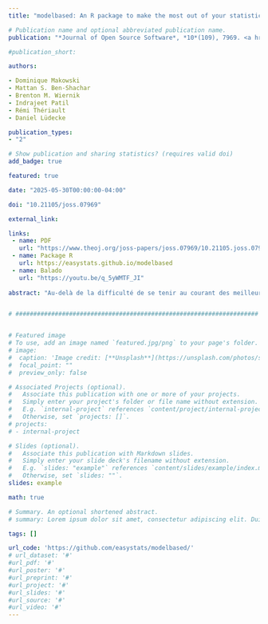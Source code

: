 ```yaml
---
title: "modelbased: An R package to make the most out of your statistical models through marginal means, marginal effects, and model predictions"

# Publication name and optional abbreviated publication name.
publication: "*Journal of Open Source Software*, *10*(109), 7969. <a href='https://doi.org/10.21105/joss.07969' target='_blank' rel='noopener noreferrer'>doi.org/10.21105/joss.07969</a>"

#publication_short: 

authors:

- Dominique Makowski
- Mattan S. Ben-Shachar
- Brenton M. Wiernik
- Indrajeet Patil
- Rémi Thériault
- Daniel Lüdecke

publication_types:
- "2"

# Show publication and sharing statistics? (requires valid doi)
add_badge: true

featured: true

date: "2025-05-30T00:00:00-04:00"

doi: "10.21105/joss.07969"

external_link:

links: 
 - name: PDF
   url: "https://www.theoj.org/joss-papers/joss.07969/10.21105.joss.07969.pdf"
 - name: Package R
   url: https://easystats.github.io/modelbased
 - name: Balado
   url: "https://youtu.be/q_5yWMTF_JI"
   
abstract: "Au-delà de la difficulté de se tenir au courant des meilleures pratiques actuelles en matière de diagnostic et de traitement des valeurs aberrantes, une difficulté supplémentaire se pose concernant la mise en œuvre mathématique des méthodes recommandées. Nous présentons ici un aperçu des recommandations et des meilleures pratiques actuelles et illustrons comment les implémenter facilement dans le logiciel de calcul statistique R, grâce au package *{performance}* de l'écosystème *easystats*. Nous abordons les méthodes de détection des valeurs aberrantes statistiques univariées, multivariées et basées sur des modèles, leur seuil recommandé, leur sortie standard et leurs méthodes de représentation graphique. Nous concluons en passant en revue les différents types théoriques de valeurs aberrantes, leur exclusion ou leur winsorisation, et l'importance de la transparence. Une prépublication de cet article est disponible à l'adresse suivante : https://doi.org/10.31234/osf.io/bu6nt."


# ####################################################################


# Featured image
# To use, add an image named `featured.jpg/png` to your page's folder. 
# image:
#  caption: 'Image credit: [**Unsplash**](https://unsplash.com/photos/s9CC2SKySJM)'
#  focal_point: ""
#  preview_only: false

# Associated Projects (optional).
#   Associate this publication with one or more of your projects.
#   Simply enter your project's folder or file name without extension.
#   E.g. `internal-project` references `content/project/internal-project/index.md`.
#   Otherwise, set `projects: []`.
# projects:
# - internal-project

# Slides (optional).
#   Associate this publication with Markdown slides.
#   Simply enter your slide deck's filename without extension.
#   E.g. `slides: "example"` references `content/slides/example/index.md`.
#   Otherwise, set `slides: ""`.
slides: example

math: true

# Summary. An optional shortened abstract.
# summary: Lorem ipsum dolor sit amet, consectetur adipiscing elit. Duis posuere tellus ac convallis placerat. Proin tincidunt magna sed ex sollicitudin condimentum.

tags: []

url_code: 'https://github.com/easystats/modelbased/'
# url_dataset: '#'
#url_pdf: '#'
#url_poster: '#'
#url_preprint: '#'
#url_project: '#'
#url_slides: '#'
#url_source: '#'
#url_video: '#'
---
```

